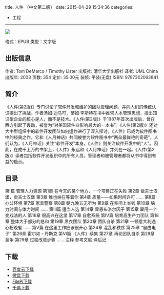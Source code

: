 title: 人件 （中文第二版）
date: 2015-04-29 15:34:36
categories:
  - 工程
---

![](http://img5.douban.com/lpic/s1090686.jpg)

格式：EPUB
类型：文字版

<!--more-->

## 出版信息 ##

作者: Tom DeMarco / Timothy Lister 
出版社: 清华大学出版社
译者: UML China 
出版年: 2003
页数: 354
定价: 35.00元
装帧: 平装(无盘)
ISBN: 9787302063841

## 简介 ##

《人件(第2版)》专门讨论了软件开发和维护的团队管理问题，并向人们的传统认识提出了挑战。作者汤姆·迪马可，蒂姆·李斯特在书中推崇人本管理思想，指出知识型企业的核心是人，而不是技术。《人件(第2版)》于1987年首次出版后，曾在西方引起了轰动，被誉为“对美国软件业影响最大的一本书”。《人件(第2版)》还对大中型组织中的软件开发团队如何运作进行了深入探讨。《人件》已成为软件图书中的经典之作。它和《人月神话》共同被誉为软件图书中“两朵最鲜艳的奇葩”。人们认为，《人月神话》关注“软件开发”本身，《人件》则关注软件开发中的“人”。因此，在成千上万的书架上，《人件》永远和《人月神话》并列在一起。《人件(第2版)》读者包括软件开发组织中的所有人员。管理者和被管理者都将从书中得到有益的启示。

## 目录 ##

第Ⅰ篇 管理人力资源
第1章 在今天的某个地方，一个项目正在失败
第2章 做吉士汉堡，卖吉士汉堡
第3章 维也纳在等着你
第4章 质量――如果时间许可
……
第Ⅱ篇 办公环境
第7章 家具警察
第8章 朝九晚五无所为
第9章 在空间上省钱
第10章 脑力时间与体力时间
……
第Ⅲ篇 适当人选
第14章 霍恩布洛尔因子
第15章 雇用一个变戏法的人
第16章 很高兴在这里
第17章 自愈系统
第Ⅳ篇 培育高生产力团队
第18章 整体大于部分的总和
第19章 黑衣团队
第20章 团队自杀
第21章 一顿意大利通心粉晚餐
……
第Ⅴ篇 在这里工作应该很开心
第24章 混乱和秩序
第25章 “自由电子”
第26章 霍尔如・丹斯克
第Ⅵ篇 《人件》续集
第27章 再论团队自杀
第28章 竞争
第29章 过程改进步骤
……
注释
参考文献
译后记

## 下载 ##

* [百度云下载](http://pan.baidu.com/s/1i3hNK4d)
* [微盘下载](http://vdisk.weibo.com/s/aADaW4YREZxzX)
* [FilePi下载](http://filepi.com/i/dSHRYVB)
* [千易下载](http://1000eb.com/1hwfl)
